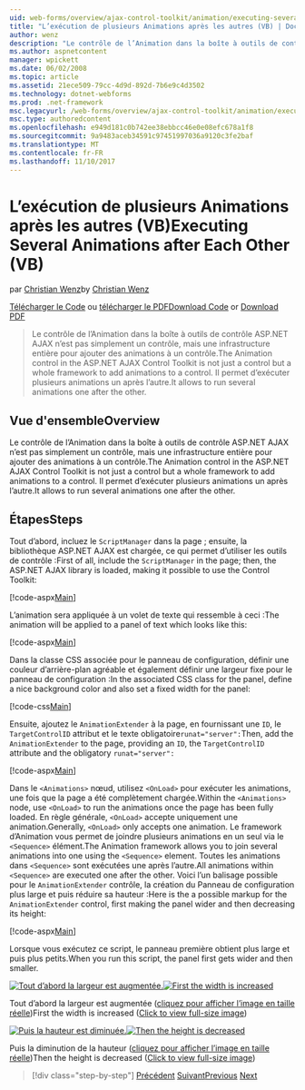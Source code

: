 ```yaml
---
uid: web-forms/overview/ajax-control-toolkit/animation/executing-several-animations-after-each-other-vb
title: "L’exécution de plusieurs Animations après les autres (VB) | Documents Microsoft"
author: wenz
description: "Le contrôle de l’Animation dans la boîte à outils de contrôle ASP.NET AJAX n’est pas simplement un contrôle, mais une infrastructure entière pour ajouter des animations à un contrôle. Il permet d’exécuter la chute..."
ms.author: aspnetcontent
manager: wpickett
ms.date: 06/02/2008
ms.topic: article
ms.assetid: 21ece509-79cc-4d9d-892d-7b6e9c4d3502
ms.technology: dotnet-webforms
ms.prod: .net-framework
msc.legacyurl: /web-forms/overview/ajax-control-toolkit/animation/executing-several-animations-after-each-other-vb
msc.type: authoredcontent
ms.openlocfilehash: e949d181c0b742ee38ebbcc46e0e08efc678a1f8
ms.sourcegitcommit: 9a9483aceb34591c97451997036a9120c3fe2baf
ms.translationtype: MT
ms.contentlocale: fr-FR
ms.lasthandoff: 11/10/2017
---
```

<a name="executing-several-animations-after-each-other-vb"></a><span data-ttu-id="fe4fd-104">L’exécution de plusieurs Animations après les autres (VB)</span><span class="sxs-lookup"><span data-stu-id="fe4fd-104">Executing Several Animations after Each Other (VB)</span></span>
====================
<span data-ttu-id="fe4fd-105">par [Christian Wenz](https://github.com/wenz)</span><span class="sxs-lookup"><span data-stu-id="fe4fd-105">by [Christian Wenz](https://github.com/wenz)</span></span>

<span data-ttu-id="fe4fd-106">[Télécharger le Code](http://download.microsoft.com/download/f/9/a/f9a26acd-8df4-4484-8a18-199e4598f411/Animation3.vb.zip) ou [télécharger le PDF](http://download.microsoft.com/download/6/7/1/6718d452-ff89-4d3f-a90e-c74ec2d636a3/animation3VB.pdf)</span><span class="sxs-lookup"><span data-stu-id="fe4fd-106">[Download Code](http://download.microsoft.com/download/f/9/a/f9a26acd-8df4-4484-8a18-199e4598f411/Animation3.vb.zip) or [Download PDF](http://download.microsoft.com/download/6/7/1/6718d452-ff89-4d3f-a90e-c74ec2d636a3/animation3VB.pdf)</span></span>

> <span data-ttu-id="fe4fd-107">Le contrôle de l’Animation dans la boîte à outils de contrôle ASP.NET AJAX n’est pas simplement un contrôle, mais une infrastructure entière pour ajouter des animations à un contrôle.</span><span class="sxs-lookup"><span data-stu-id="fe4fd-107">The Animation control in the ASP.NET AJAX Control Toolkit is not just a control but a whole framework to add animations to a control.</span></span> <span data-ttu-id="fe4fd-108">Il permet d’exécuter plusieurs animations un après l’autre.</span><span class="sxs-lookup"><span data-stu-id="fe4fd-108">It allows to run several animations one after the other.</span></span>


## <a name="overview"></a><span data-ttu-id="fe4fd-109">Vue d'ensemble</span><span class="sxs-lookup"><span data-stu-id="fe4fd-109">Overview</span></span>

<span data-ttu-id="fe4fd-110">Le contrôle de l’Animation dans la boîte à outils de contrôle ASP.NET AJAX n’est pas simplement un contrôle, mais une infrastructure entière pour ajouter des animations à un contrôle.</span><span class="sxs-lookup"><span data-stu-id="fe4fd-110">The Animation control in the ASP.NET AJAX Control Toolkit is not just a control but a whole framework to add animations to a control.</span></span> <span data-ttu-id="fe4fd-111">Il permet d’exécuter plusieurs animations un après l’autre.</span><span class="sxs-lookup"><span data-stu-id="fe4fd-111">It allows to run several animations one after the other.</span></span>

## <a name="steps"></a><span data-ttu-id="fe4fd-112">Étapes</span><span class="sxs-lookup"><span data-stu-id="fe4fd-112">Steps</span></span>

<span data-ttu-id="fe4fd-113">Tout d’abord, incluez le `ScriptManager` dans la page ; ensuite, la bibliothèque ASP.NET AJAX est chargée, ce qui permet d’utiliser les outils de contrôle :</span><span class="sxs-lookup"><span data-stu-id="fe4fd-113">First of all, include the `ScriptManager` in the page; then, the ASP.NET AJAX library is loaded, making it possible to use the Control Toolkit:</span></span>

[!code-aspx[Main](executing-several-animations-after-each-other-vb/samples/sample1.aspx)]

<span data-ttu-id="fe4fd-114">L’animation sera appliquée à un volet de texte qui ressemble à ceci :</span><span class="sxs-lookup"><span data-stu-id="fe4fd-114">The animation will be applied to a panel of text which looks like this:</span></span>

[!code-aspx[Main](executing-several-animations-after-each-other-vb/samples/sample2.aspx)]

<span data-ttu-id="fe4fd-115">Dans la classe CSS associée pour le panneau de configuration, définir une couleur d’arrière-plan agréable et également définir une largeur fixe pour le panneau de configuration :</span><span class="sxs-lookup"><span data-stu-id="fe4fd-115">In the associated CSS class for the panel, define a nice background color and also set a fixed width for the panel:</span></span>

[!code-css[Main](executing-several-animations-after-each-other-vb/samples/sample3.css)]

<span data-ttu-id="fe4fd-116">Ensuite, ajoutez le `AnimationExtender` à la page, en fournissant une `ID`, le `TargetControlID` attribut et le texte obligatoire`runat="server":`</span><span class="sxs-lookup"><span data-stu-id="fe4fd-116">Then, add the `AnimationExtender` to the page, providing an `ID`, the `TargetControlID` attribute and the obligatory `runat="server":`</span></span>

[!code-aspx[Main](executing-several-animations-after-each-other-vb/samples/sample4.aspx)]

<span data-ttu-id="fe4fd-117">Dans le `<Animations>` nœud, utilisez `<OnLoad>` pour exécuter les animations, une fois que la page a été complètement chargée.</span><span class="sxs-lookup"><span data-stu-id="fe4fd-117">Within the `<Animations>` node, use `<OnLoad>` to run the animations once the page has been fully loaded.</span></span> <span data-ttu-id="fe4fd-118">En règle générale, `<OnLoad>` accepte uniquement une animation.</span><span class="sxs-lookup"><span data-stu-id="fe4fd-118">Generally, `<OnLoad>` only accepts one animation.</span></span> <span data-ttu-id="fe4fd-119">Le framework d’Animation vous permet de joindre plusieurs animations en un seul via le `<Sequence>` élément.</span><span class="sxs-lookup"><span data-stu-id="fe4fd-119">The Animation framework allows you to join several animations into one using the `<Sequence>` element.</span></span> <span data-ttu-id="fe4fd-120">Toutes les animations dans `<Sequence>` sont exécutées une après l’autre.</span><span class="sxs-lookup"><span data-stu-id="fe4fd-120">All animations within `<Sequence>` are executed one after the other.</span></span> <span data-ttu-id="fe4fd-121">Voici l’un balisage possible pour le `AnimationExtender` contrôle, la création du Panneau de configuration plus large et puis réduire sa hauteur :</span><span class="sxs-lookup"><span data-stu-id="fe4fd-121">Here is the a possible markup for the `AnimationExtender` control, first making the panel wider and then decreasing its height:</span></span>

[!code-aspx[Main](executing-several-animations-after-each-other-vb/samples/sample5.aspx)]

<span data-ttu-id="fe4fd-122">Lorsque vous exécutez ce script, le panneau première obtient plus large et puis plus petits.</span><span class="sxs-lookup"><span data-stu-id="fe4fd-122">When you run this script, the panel first gets wider and then smaller.</span></span>


<span data-ttu-id="fe4fd-123">[![Tout d’abord la largeur est augmentée.](executing-several-animations-after-each-other-vb/_static/image2.png)](executing-several-animations-after-each-other-vb/_static/image1.png)</span><span class="sxs-lookup"><span data-stu-id="fe4fd-123">[![First the width is increased](executing-several-animations-after-each-other-vb/_static/image2.png)](executing-several-animations-after-each-other-vb/_static/image1.png)</span></span>

<span data-ttu-id="fe4fd-124">Tout d’abord la largeur est augmentée ([cliquez pour afficher l’image en taille réelle](executing-several-animations-after-each-other-vb/_static/image3.png))</span><span class="sxs-lookup"><span data-stu-id="fe4fd-124">First the width is increased ([Click to view full-size image](executing-several-animations-after-each-other-vb/_static/image3.png))</span></span>


<span data-ttu-id="fe4fd-125">[![Puis la hauteur est diminuée.](executing-several-animations-after-each-other-vb/_static/image5.png)](executing-several-animations-after-each-other-vb/_static/image4.png)</span><span class="sxs-lookup"><span data-stu-id="fe4fd-125">[![Then the height is decreased](executing-several-animations-after-each-other-vb/_static/image5.png)](executing-several-animations-after-each-other-vb/_static/image4.png)</span></span>

<span data-ttu-id="fe4fd-126">Puis la diminution de la hauteur ([cliquez pour afficher l’image en taille réelle](executing-several-animations-after-each-other-vb/_static/image6.png))</span><span class="sxs-lookup"><span data-stu-id="fe4fd-126">Then the height is decreased ([Click to view full-size image](executing-several-animations-after-each-other-vb/_static/image6.png))</span></span>

>[!div class="step-by-step"]
<span data-ttu-id="fe4fd-127">[Précédent](executing-several-animations-at-the-same-time-vb.md)
[Suivant](animation-depending-on-a-condition-vb.md)</span><span class="sxs-lookup"><span data-stu-id="fe4fd-127">[Previous](executing-several-animations-at-the-same-time-vb.md)
[Next](animation-depending-on-a-condition-vb.md)</span></span>

